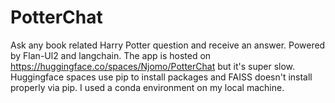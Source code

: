 # PotterChat
Ask any book related Harry Potter question and receive an answer. Powered by Flan-Ul2 and langchain. The app is hosted on https://huggingface.co/spaces/Njomo/PotterChat but it's super slow. Huggingface spaces use pip to install packages and FAISS doesn't install properly via pip. I used a conda environment on my local machine.
 
